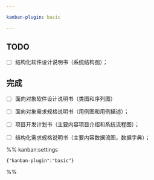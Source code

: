 ```yaml
---

kanban-plugin: basic

---
```


## TODO

- [ ] 结构化软件设计说明书（系统结构图）；


## 完成

- [ ] 面向对象软件设计说明书（类图和序列图）
- [ ] 面向对象需求规格说明书（用例图和用例描述）；
- [ ] 项目开发计划书（主要内容项目介绍和系统流程图）；
- [ ] 结构化需求规格说明书（主要内容数据流图，数据字典）；




%% kanban:settings
```
{"kanban-plugin":"basic"}
```
%%